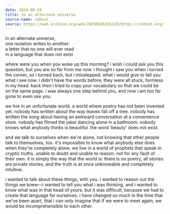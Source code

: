 ```yaml
---
date: 2024-06-24
title: in an alternate universe
source-name: cohost
source: https://web.archive.org/web/20250106235119/https://cohost.org/fishfood/post/6590140-div-style-line-hei
---
```


in an alternate universe,  
one isolation writes to another:  
a letter that no one will ever read  
in a language that does not exist

where were you when you woke up this morning? i wish i could ask you this question, but you are so far from me now. i thought i saw you when i turned the corner, so i turned back, but i misstepped. what i would give to tell you what i see now. i didn't have the words before, they were all stuck, formless in my head. back then i tried to copy your vocabulary so that we could be on the same page. i was always one step behind you, and now i am too far gone to even see you.

we live in an unfortunate world. a world where poetry has not been invented yet. nobody has written about the way leaves fall off a tree. nobody has written the song about having an awkward conversation at a convenience store. nobody has filmed the joker dancing alone in a bathroom. nobody knows what anybody thinks is beautiful. the word 'beauty' does not exist.

and we talk to ourselves when we're alone, not knowing that other people talk to themselves, too. it's impossible to know what anybody else does when they're completely alone. we live in a world of prophets that speak in cryptic truths. unable to doubt and unable to reason. not for any fault of their own. it is simply the way that the world is: there is no poetry, all stories are private stories, and the truth is at once unknowable and completely intuitive.

i wanted to talk about these things, with you. i wanted to reason out the things we knew—i wanted to tell you what i was thinking, and i wanted to know what was in that head of yours. but it was difficult, because we had to create that language for ourselves. i have changed so much in the time that we've been apart, that i can only imagine that if we were to meet again, we would be incomprehensible to each other.